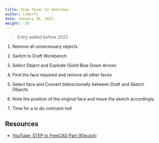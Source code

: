 ```yaml
---
title: Step faces to Sketches
author: csmertx
date: January 30, 2023
weight: -20
---
```


> Entry added before 2022

1. Remove all unnecessary objects

2. Switch to Draft Workbench

3. Select Object and Explode (Solid Blue Down Arrow)

4. Find the face required and remove all other faces

5. Select face and Convert bidirectionally between Draft and Sketch Objects

6. Note the position of the original face and move the sketch accordingly

7. Time for a to do contraint hell

## Resources

- [YouTube: STEP to FreeCAD Part (61quick)](https://www.youtube.com/watch?v=7xupVksPadA)
